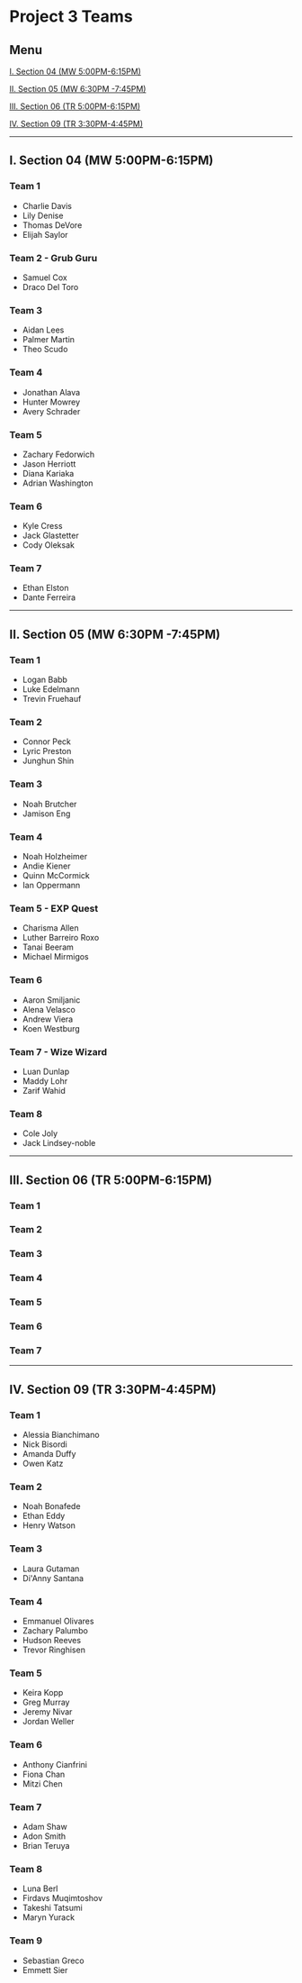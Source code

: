 # Project 3 Teams

## Menu

[I. Section 04 (MW 5:00PM-6:15PM)](#i-section-04-mw-500pm-615pm)

[II. Section 05 (MW 6:30PM -7:45PM)](#ii-section-05-mw-630pm--745pm)

[III. Section 06 (TR 5:00PM-6:15PM)](#iii-section-06-tr-500pm-615pm)

[IV. Section 09 (TR 3:30PM-4:45PM)](#iv-section-09-tr-330pm-445pm)

---

## I. Section 04 (MW 5:00PM-6:15PM)

### Team 1
- Charlie Davis
- Lily Denise
- Thomas DeVore
- Elijah Saylor

### Team 2 - Grub Guru
- Samuel Cox
- Draco Del Toro

### Team 3
- Aidan Lees
- Palmer Martin
- Theo Scudo

### Team 4 
- Jonathan Alava
- Hunter Mowrey
- Avery Schrader

### Team 5
- Zachary Fedorwich
- Jason Herriott
- Diana Kariaka
- Adrian Washington

### Team 6
- Kyle Cress
- Jack Glastetter
- Cody Oleksak

### Team 7
- Ethan Elston
- Dante Ferreira

---

## II. Section 05 (MW 6:30PM -7:45PM)

### Team 1
- Logan Babb
- Luke Edelmann
- Trevin Fruehauf

### Team 2 
- Connor Peck
- Lyric Preston
- Junghun Shin

### Team 3
- Noah Brutcher
- Jamison Eng

### Team 4 
- Noah Holzheimer
- Andie Kiener
- Quinn McCormick
- Ian Oppermann

### Team 5 - EXP Quest
- Charisma Allen
- Luther Barreiro Roxo
- Tanai Beeram
- Michael Mirmigos

### Team 6
- Aaron Smiljanic
- Alena Velasco
- Andrew Viera
- Koen Westburg

### Team 7 - Wize Wizard
- Luan Dunlap
- Maddy Lohr
- Zarif Wahid

### Team 8
- Cole Joly
- Jack Lindsey-noble

---

## III. Section 06 (TR 5:00PM-6:15PM)

### Team 1

### Team 2 

### Team 3

### Team 4 

### Team 5

### Team 6

### Team 7

---

## IV. Section 09 (TR 3:30PM-4:45PM)

### Team 1
- Alessia Bianchimano
- Nick Bisordi
- Amanda Duffy
- Owen Katz

### Team 2 
- Noah Bonafede
- Ethan Eddy
- Henry Watson

### Team 3
- Laura Gutaman
- Di'Anny Santana

### Team 4 
- Emmanuel Olivares
- Zachary Palumbo
- Hudson Reeves
- Trevor Ringhisen

### Team 5
- Keira Kopp
- Greg Murray
- Jeremy Nivar
- Jordan Weller

### Team 6
- Anthony Cianfrini
- Fiona Chan
- Mitzi Chen

### Team 7
- Adam Shaw
- Adon Smith
- Brian Teruya

### Team 8
- Luna Berl
- Firdavs Muqimtoshov
- Takeshi Tatsumi
- Maryn Yurack
  
### Team 9
- Sebastian Greco
- Emmett Sier
